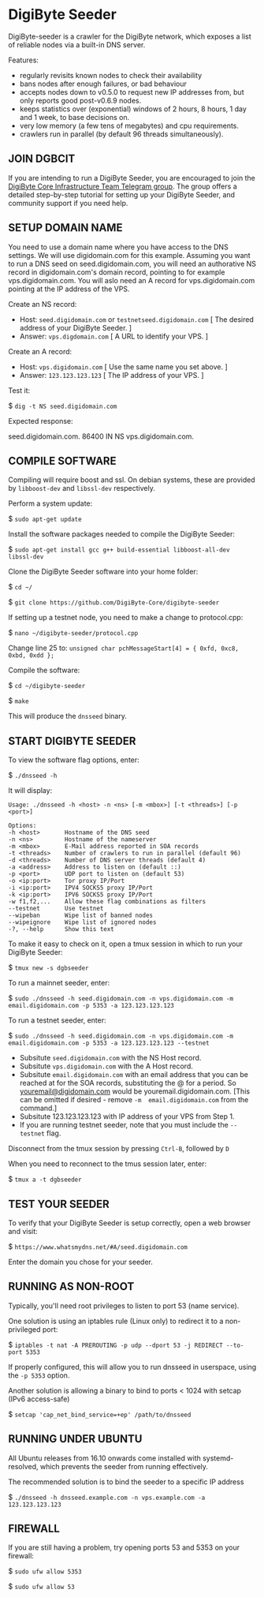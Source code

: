 DigiByte Seeder
===============

DigiByte-seeder is a crawler for the DigiByte network, which exposes a list of reliable nodes via a built-in DNS server.

Features:
* regularly revisits known nodes to check their availability
* bans nodes after enough failures, or bad behaviour
* accepts nodes down to v0.5.0 to request new IP addresses from, but only reports good post-v0.6.9 nodes.
* keeps statistics over (exponential) windows of 2 hours, 8 hours, 1 day and 1 week, to base decisions on.
* very low memory (a few tens of megabytes) and cpu requirements.
* crawlers run in parallel (by default 96 threads simultaneously).

JOIN DGBCIT
-----------

If you are intending to run a DigiByte Seeder, you are encouraged to join the [DigiByte Core Infrastructure Team Telegram group](https://t.me/DGBCIT). The group offers a detailed step-by-step tutorial for setting up your DigiByte Seeder, and community support if you need help.

SETUP DOMAIN NAME
-----------------

You need to use a domain name where you have access to the DNS settings. We will use digidomain.com for this example. Assuming you want to run a DNS seed on seed.digidomain.com, you will need an authorative NS record in digidomain.com's domain record, pointing to for example vps.digidomain.com. You will aslo need an A record for vps.digidomain.com pointing at the IP address of the VPS.

Create an NS record:

- Host:     ```seed.digidomain.com``` or ```testnetseed.digidomain.com```  [ The desired address of your DigiByte Seeder. ]
- Answer:   ```vps.digdomain.com```                                         [ A URL to identify your VPS. ] 

Create an A record:

- Host:     ```vps.digidomain.com```                                        [ Use the same name you set above. ]
- Answer:   ```123.123.123.123```                                           [ The IP address of your VPS. ] 

Test it:

$ ```dig -t NS seed.digidomain.com```

Expected response:

seed.digidomain.com.   86400    IN      NS     vps.digidomain.com.


COMPILE SOFTWARE
----------------

Compiling will require boost and ssl.  On debian systems, these are provided
by `libboost-dev` and `libssl-dev` respectively.

Perform a system update:

$ ```sudo apt-get update```

Install the software packages needed to compile the DigiByte Seeder:

$ ```sudo apt-get install gcc g++ build-essential libboost-all-dev libssl-dev```

Clone the DigiByte Seeder software into your home folder:

$ ```cd ~/```

$ ```git clone https://github.com/DigiByte-Core/digibyte-seeder```

If setting up a testnet node, you need to make a change to protocol.cpp:

$ ```nano ~/digibyte-seeder/protocol.cpp```

Change line 25 to: ```unsigned char pchMessageStart[4] = { 0xfd, 0xc8, 0xbd, 0xdd };```

Compile the software:

$ ```cd ~/digibyte-seeder```

$ ```make```

This will produce the `dnsseed` binary.


START DIGIBYTE SEEDER
---------------------

To view the software flag options, enter:

$ ```./dnsseed -h```

It will display:

```
Usage: ./dnsseed -h <host> -n <ns> [-m <mbox>] [-t <threads>] [-p <port>]

Options:
-h <host>       Hostname of the DNS seed
-n <ns>         Hostname of the nameserver
-m <mbox>       E-Mail address reported in SOA records
-t <threads>    Number of crawlers to run in parallel (default 96)
-d <threads>    Number of DNS server threads (default 4)
-a <address>    Address to listen on (default ::)
-p <port>       UDP port to listen on (default 53)
-o <ip:port>    Tor proxy IP/Port
-i <ip:port>    IPV4 SOCKS5 proxy IP/Port
-k <ip:port>    IPV6 SOCKS5 proxy IP/Port
-w f1,f2,...    Allow these flag combinations as filters
--testnet       Use testnet
--wipeban       Wipe list of banned nodes
--wipeignore    Wipe list of ignored nodes
-?, --help      Show this text
```

To make it easy to check on it, open a tmux session in which to run your DigiByte Seeder:

$ ```tmux new -s dgbseeder```

To run a mainnet seeder, enter:

$ ```sudo ./dnsseed -h seed.digidomain.com -n vps.digidomain.com -m email.digidomain.com -p 5353 -a 123.123.123.123```

To run a testnet seeder, enter:

$ ```sudo ./dnsseed -h seed.digidomain.com -n vps.digidomain.com -m email.digidomain.com -p 5353 -a 123.123.123.123 --testnet```

- Subsitute ```seed.digidomain.com``` with the NS Host record.
- Subsitute ```vps.digidomain.com``` with the A Host record.
- Subsitute ```email.digidomain.com``` with an email address that you can be reached at for the SOA records, substituting the @ for a period. So youremail@digidomain.com would be youremail.digidomain.com. [This can be omitted if desired - remove ```-m  email.digidomain.com``` from the command.]
- Subsitute 123.123.123.123 with IP address of your VPS from Step 1.
- If you are running testnet seeder, note that you must include the ```--testnet``` flag.

Disconnect from the tmux session by pressing ```Ctrl-B```, followed by ```D```

When you need to reconnect to the tmus session later, enter:

$ ```tmux a -t dgbseeder```

TEST YOUR SEEDER
----------------

To verify that your DigiByte Seeder is setup correctly, open a web browser and visit:

$ ```https://www.whatsmydns.net/#A/seed.digidomain.com```

Enter the domain you chose for your seeder.

RUNNING AS NON-ROOT
-------------------

Typically, you'll need root privileges to listen to port 53 (name service).

One solution is using an iptables rule (Linux only) to redirect it to
a non-privileged port:

$ ```iptables -t nat -A PREROUTING -p udp --dport 53 -j REDIRECT --to-port 5353```

If properly configured, this will allow you to run dnsseed in userspace, using
the ```-p 5353``` option.

Another solution is allowing a binary to bind to ports < 1024 with setcap (IPv6 access-safe)

$ ```setcap 'cap_net_bind_service=+ep' /path/to/dnsseed```

RUNNING UNDER UBUNTU
-------------------

All Ubuntu releases from 16.10 onwards come installed with systemd-resolved, which prevents the seeder from running effectively.

The recommended solution is to bind the seeder to a specific IP address

$ ```./dnsseed -h dnsseed.example.com -n vps.example.com -a 123.123.123.123```

FIREWALL
--------

If you are still having a problem, try opening ports 53 and 5353 on your firewall:

$ ```sudo ufw allow 5353```

$ ```sudo ufw allow 53```